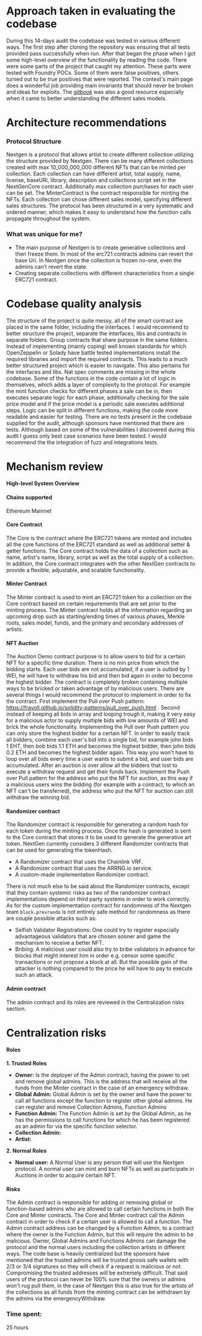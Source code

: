 # Approach taken in evaluating the codebase
During this 14-days audit the codebase was tested in various different ways. The first step after cloning the repository was ensuring that all tests provided pass successfully when run. After that began the phase when I got some high-level overview of the functionality by reading the code. There were some parts of the project that caught my attention. These parts were tested with Foundry POCs. Some of them were false positives, others turned out to be true positives that were reported. The contest's main page does a wonderful job providing main invariants that should never be broken and ideas for exploits. The [*gitbook*](https://seize-io.gitbook.io/nextgen/) was also a good resource especially when it came to better understanding the different sales models.

 

# Architecture recommendations
### Protocol Structure
Nextgen is a protocol that allows artist to create different collection utilizing the structure provided by Nextgen. There can be many different collections created with max 10_000_000_000 different NFTs that can be minted per collection. Each collection can have different artist, total supply, name, license, baseURi, library, description and collections script set in the NextGenCore contract. Additionally max collection purchases for each user can be set. The MinterContract is the contract responsible for minting the NFTs. Each collection can chose different sales model, specifying different sales structures. The protocol has been structured in a very systematic and ordered manner, which makes it easy to understand how the function calls propagate throughout the system. 


### What was unique for me?
 - The main purpose of Nextgen is to create generative collections and then freeze them. In most of the erc721 contracts admins can revert the base Uri. In Nextgen once the collection is frozen no-one, even the admins can’t revert the state. 
 - Creating separate collections with different characteristics from a single ERC721 contract.

# Codebase quality analysis
The structure of the project  is quite messy, all of the smart contract are placed in the same folder, including the interfaces. I would recommend to better structure the project, separate the interfaces, libs and contracts in separate folders. Group contracts that share purpose in the same folders. Instead of implementing (mainly coping) well known standards for which OpenZeppelin or Solady have battle tested implementations install the required libraries and import the required contracts. This leads to a much better structured project which is easier to navigate. This also pertains for the interfaces and libs. Nat spec comments are missing in the whole codebase. Some of the functions in the code contain a lot of logic in themselves, which adds a layer of complexity to the protocol. For example the mint function checks for different phases a sale can be in, then executes separate logic for each phase, additionally checking for the sale price model and if the price model is a periodic sale executes additional steps. Logic can be split in different functions, making the code more readable and easier for testing. There are no tests present in the codebase supplied for the audit, although sponsors have mentioned that there are tests. Although based on some of the vulnerabilities I discovered during this audit I guess only best case scenarios have been tested. I would recommend the the integration of fuzz and integrations tests.  

# Mechanism review
#### High-level System Overview
#### Chains supported
Ethereum Mainnet
#### Core Contract
The Core is the contract where the ERC721 tokens are minted and includes all the core functions of the ERC721 standard as well as additional setter & getter functions. The Core contract holds the data of a collection such as name, artist's name, library, script as well as the total supply of a collection. In addition, the Core contract integrates with the other NextGen contracts to provide a flexible, adjustable, and scalable functionality.

#### Minter Contract
The Minter contract is used to mint an ERC721 token for a collection on the Core contract based on certain requirements that are set prior to the minting process. The Minter contract holds all the information regarding an upcoming drop such as starting/ending times of various phases, Merkle roots, sales model, funds, and the primary and secondary addresses of artists.

#### NFT Auction
The Auction Demo contract purpose is to allow users to bid for a certain NFT for a specific time duration. There is no min price from which the bidding starts. Each user bids are not accumulated, if a user is outbid by 1 WEI, he will have to withdraw his bid and then bid again in order to become the highest bidder. The contract is completely broken containing multiple ways to be bricked or taken advantage of by malicious users. There are several things I would recommend the protocol to implement in order to fix the contract. First implement the Pull over Push pattern: https://fravoll.github.io/solidity-patterns/pull_over_push.html . Second instead of keeping all bids in array and looping trough it, making it very easy for a malicious actor to supply multiple bids with low amounts of WEI and brick the whole functionality. Implementing the Pull over Push pattern you can only store the highest bidder for a certain NFT. In order to easily track all bidders, combine each user's bid into a single bid, for example john bids 1 EHT, then bob bids 1.1 ETH and becomes the highest bidder, then john bids 0.2 ETH and becomes the highest bidder again. This way you won't have to loop over all bids every time a user wants to submit a bid, and user bids are accumulated. After an auction is over allow all the bidders that lost to execute a withdraw request and get their funds back. Implement the Push over Pull pattern for the address who put the NFT for auction, as this way if a malicious users wins the bidding (for example with a contract, to which an NFT can't be transferred), the address who put the NFT for auction can still withdraw the winning bid.

#### Randomizer contract
The Randomizer contract is responsible for generating a random hash for each token during the minting process. Once the hash is generated is sent to the Core contract that stores it to be used to generate the generative art token. NextGen currently considers 3 different Randomizer contracts that can be used for generating the tokenHash.
 - A Randomizer contract that uses the Chainlink VRF.
 - A Randomizer contract that uses the ARRNG.io service.
 - A custom-made implementation Randomizer contract.

There is not much else to be said about the Randomizer contracts, except that they contain systemic risks as two of the randomizer contract implementations depend on third party systems in order to work correctly. As for the custom implementation contract for randomness of the Nextgen team ```block.prevrando``` is not entirely safe method for randomness as there are couple possible attacks such as:
 - Selfish Validator Registrations: One could try to register especially advantageous validators that are chosen sooner and game the mechanism to receive a better NFT.
 - Bribing: A malicious user could also try to bribe validators in advance for blocks that might interest him in order e.g. censor some specific transactions or not propose a block at all.
But the possible gain of the attacker is nothing compared to the price he will have to pay to execute such an attack.
#### Admin contract
The admin contract and its roles are reviewed in the Centralization risks section.

# Centralization risks
#### Roles 
**1. Trusted Roles**
 - **Owner:** Is the deployer of the Admin contract, having the power to set and remove global admins. This is the address that will receive all the funds from the Minter contract in the case of an emergency withdraw.
 - **Global Admin:** Global Admin is set by the owner and have the power to call all functions except the function to register other global admins. He can register and remove Collection Admins, Function Admins
 - **Function Admin:** The Function Admin is set by the Global Admin, as he has the permissions to call functions for which he has been registered as an admin for via the specific function selector.
 - **Collection Admin:**
 - **Artist:**

**2. Normal Roles**
 - **Normal user:** A Normal User is any person that will use the Nextgen protocol. A normal user can mint and burn NFTs as well as participate in Auctions in order to acquire certain NFT.

#### Risks
The Admin contract is responsible for adding or removing global or function-based admins who are allowed to call certain functions in both the Core and Minter contracts. The Core and Minter contract call the Admin contract in order to check if a certain user is allowed to call a function. The Admin contract address can be changed by a Function Admin, to a contract where the owner is the Function Admin, but this will require the admin to be malicious. Owner, Global Admins and Functions Admins can damage the protocol and the normal users including the collection artists in different ways. The code base is heavily centralized but the sponsors have mentioned that the trusted admins will be trusted gnosis safe wallets with 2/3 or 3/4 signatures so they will check if a request is malicious  or not. Compromising the trusted addresses will be extremely difficult. That said users of the protocol can never be 100% sure that the owners or admins won't rug pull them, in the case of Nextgen this is also true for the artists of the collections as all funds from the minting contract can be withdrawn by the admins via the emergencyWithdraw.


### Time spent:
25 hours